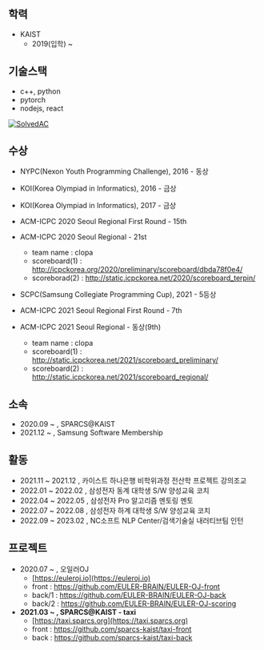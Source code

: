## 학력
- KAIST
  - 2019(입학) ~ 

## 기술스택
- c++, python
- pytorch
- nodejs, react

[![SolvedAC](http://mazassumnida.wtf/api/v2/generate_badge?boj=geon6757)](https://solved.ac/geon6757)


## 수상
- NYPC(Nexon Youth Programming Challenge), 2016 - 동상
- KOI(Korea Olympiad in Informatics), 2016 - 금상
- KOI(Korea Olympiad in Informatics), 2017 - 금상

- ACM-ICPC 2020 Seoul Regional First Round - 15th
- ACM-ICPC 2020 Seoul Regional - 21st
  - team name : clopa
  - scoreboard(1) : http://icpckorea.org/2020/preliminary/scoreboard/dbda78f0e4/
  - scoreborad(2) : http://static.icpckorea.net/2020/scoreboard_terpin/

- SCPC(Samsung Collegiate Programming Cup), 2021 - 5등상

- ACM-ICPC 2021 Seoul Regional First Round - 7th
- ACM-ICPC 2021 Seoul Regional - 동상(9th)
  - team name : clopa
  - scoreboard(1) : http://static.icpckorea.net/2021/scoreboard_preliminary/
  - scoreboard(2) : http://static.icpckorea.net/2021/scoreboard_regional/

## 소속
- 2020.09 ~ , SPARCS@KAIST
- 2021.12 ~ , Samsung Software Membership

## 활동
- 2021.11 ~ 2021.12 , 카이스트 하나은행 비학위과정 전산학 프로젝트 강의조교
- 2022.01 ~ 2022.02 , 삼성전자 동계 대학생 S/W 양성교육 코치
- 2022.04 ~ 2022.05 , 삼성전자 Pro 알고리즘 멘토링 멘토
- 2022.07 ~ 2022.08 , 삼성전자 하계 대학생 S/W 양성교육 코치
- 2022.09 ~ 2023.02 , NC소프트 NLP Center/검색기술실 내러티브팀 인턴

## 프로젝트
- 2020.07 ~ , 오일러OJ
  - [https://euleroj.io](https://euleroj.io)
  - front : https://github.com/EULER-BRAIN/EULER-OJ-front
  - back/1 : https://github.com/EULER-BRAIN/EULER-OJ-back
  - back/2 : https://github.com/EULER-BRAIN/EULER-OJ-scoring
- **2021.03 ~ , SPARCS@KAIST - taxi**
  - [https://taxi.sparcs.org](https://taxi.sparcs.org)
  - front : https://github.com/sparcs-kaist/taxi-front
  - back : https://github.com/sparcs-kaist/taxi-back
<!-- - 2022.07 ~ , 오일러EDU 개발
  - front : https://github.com/EULER-BRAIN/EULER-EDU-front
  - back : https://github.com/EULER-BRAIN/EULER-EDU-back -->
